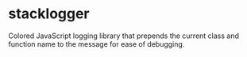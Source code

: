 # stacklogger
Colored JavaScript logging library that prepends the current class and function name to the message for ease of debugging.
